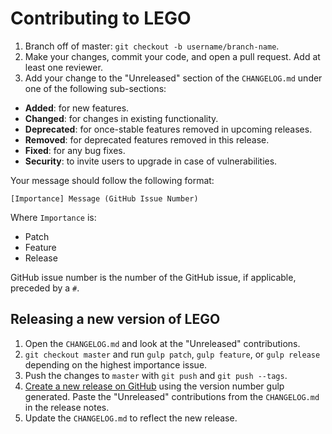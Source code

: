 # Contributing to LEGO

1. Branch off of master: `git checkout -b username/branch-name`.
2. Make your changes, commit your code, and open a pull request. Add at least one reviewer.
3. Add your change to the "Unreleased" section of the `CHANGELOG.md` under one of the following sub-sections:
  * **Added**: for new features.
  * **Changed**: for changes in existing functionality.
  * **Deprecated**: for once-stable features removed in upcoming releases.
  * **Removed**: for deprecated features removed in this release.
  * **Fixed**: for any bug fixes.
  * **Security**: to invite users to upgrade in case of vulnerabilities.

  Your message should follow the following format:

  ```
  [Importance] Message (GitHub Issue Number)
  ```

  Where `Importance` is:

  * Patch
  * Feature
  * Release

  GitHub issue number is the number of the GitHub issue, if applicable, preceded
  by a `#`.

## Releasing a new version of LEGO

1. Open the `CHANGELOG.md` and look at the "Unreleased" contributions.
2. `git checkout master` and run `gulp patch`, `gulp feature`, or `gulp release` depending on the highest importance issue.
3. Push the changes to `master` with `git push` and `git push --tags`.
4. [Create a new release on GitHub](https://github.com/optimizely/lego/releases/new) using the version number gulp generated. Paste the "Unreleased" contributions from the `CHANGELOG.md` in the release notes.
5. Update the `CHANGELOG.md` to reflect the new release.

